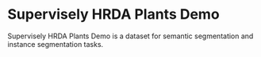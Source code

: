 # Supervisely HRDA Plants Demo

Supervisely HRDA Plants Demo is a dataset for semantic segmentation and instance segmentation tasks.